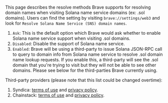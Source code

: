 This page describes the resolve methods Brave supports for resolving domain names when visiting Solana name service domains (ex: .sol domains).
Users can find the setting by visiting `brave://settings/web3` and look for `Resolve Solana Name Service (SNS) domain names`.

1. `Ask`: This is the default option which Brave would ask whether to enable Solana name service support when visiting .sol domains.
2. `Disabled`: Disable the support of Solana name service.
3. `Enabled`: Brave will be using a third-party to issue Solana JSON-RPC call to query to domain info from Solana name service to resolve .sol domain name lookup requests. If you enable this, a third-party will see the .sol domain that you're trying to visit but they will not be able to see other domains. Please see below for the third-parties Brave currently using.

Third-party providers (please note that this list could be changed overtime):
1. Syndica: [terms of use](https://syndica.io/terms-and-conditions/) and [privacy policy](https://syndica.io/privacy-policy/).
2. Chainstack: [terms of use](https://chainstack.com/tos/) and [privacy policy](https://chainstack.com/privacy/).